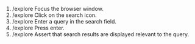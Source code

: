 1. /explore Focus the browser window.
2. /explore Click on the search icon.
3. /explore Enter a query in the search field.
4. /explore Press enter.
5. /explore Assert that search results are displayed relevant to the query.